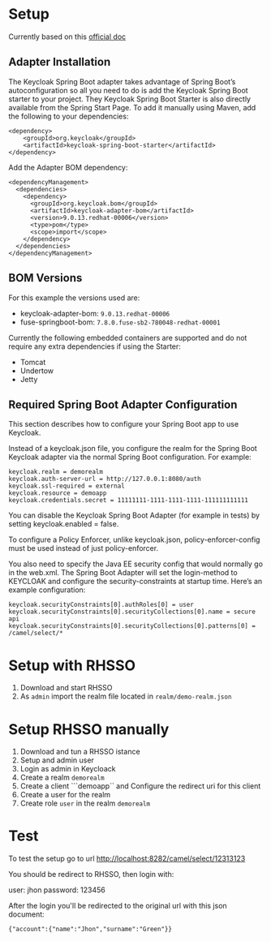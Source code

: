 # Setup

Currently based on this [official doc](https://access.redhat.com/documentation/en-us/red_hat_single_sign-on/7.2/html-single/securing_applications_and_services_guide/index#spring_boot_adapter)

## Adapter Installation

The Keycloak Spring Boot adapter takes advantage of Spring Boot’s autoconfiguration so all you need to do is add the Keycloak Spring Boot starter to your project. They Keycloak Spring Boot Starter is also directly available from the Spring Start Page. To add it manually using Maven, add the following to your dependencies:
```
<dependency>
    <groupId>org.keycloak</groupId>
    <artifactId>keycloak-spring-boot-starter</artifactId>
</dependency>
```
Add the Adapter BOM dependency:

```
<dependencyManagement>
  <dependencies>
    <dependency>
      <groupId>org.keycloak.bom</groupId>
      <artifactId>keycloak-adapter-bom</artifactId>
      <version>9.0.13.redhat-00006</version>
      <type>pom</type>
      <scope>import</scope>
    </dependency>
  </dependencies>
</dependencyManagement>
```
## BOM Versions
For this example the versions used are:

* keycloak-adapter-bom: ```9.0.13.redhat-00006```
* fuse-springboot-bom: ```7.8.0.fuse-sb2-780048-redhat-00001```

Currently the following embedded containers are supported and do not require any extra dependencies if using the Starter:

* Tomcat
* Undertow
* Jetty

## Required Spring Boot Adapter Configuration

This section describes how to configure your Spring Boot app to use Keycloak.

Instead of a keycloak.json file, you configure the realm for the Spring Boot Keycloak adapter via the normal Spring Boot configuration. For example:
```
keycloak.realm = demorealm
keycloak.auth-server-url = http://127.0.0.1:8080/auth
keycloak.ssl-required = external
keycloak.resource = demoapp
keycloak.credentials.secret = 11111111-1111-1111-1111-111111111111
```

You can disable the Keycloak Spring Boot Adapter (for example in tests) by setting keycloak.enabled = false.

To configure a Policy Enforcer, unlike keycloak.json, policy-enforcer-config must be used instead of just policy-enforcer.

You also need to specify the Java EE security config that would normally go in the web.xml. The Spring Boot Adapter will set the login-method to KEYCLOAK and configure the security-constraints at startup time. Here’s an example configuration:
```
keycloak.securityConstraints[0].authRoles[0] = user
keycloak.securityConstraints[0].securityCollections[0].name = secure api
keycloak.securityConstraints[0].securityCollections[0].patterns[0] = /camel/select/*
```
                      
# Setup with RHSSO 

1. Download and start RHSSO
2. As ```admin``` import the realm file  located in ```realm/demo-realm.json```

# Setup RHSSO manually

1. Download and tun a RHSSO istance 
2. Setup and admin user
3. Login as admin in Keycloack
4. Create a realm ```demorealm```
5. Create a client ```demoapp`` and Configure the redirect uri for this client
5. Create a user for the realm
6. Create role ```user``` in the realm ```demorealm```

# Test

To test the setup go to url  [http://localhost:8282/camel/select/12313123](http://localhost:8282/camel/select/12313123)

You should be redirect to RHSSO, then login with:

user: jhon
password: 123456

After the login you'll be redirected to the original url with this json document:

```{"account":{"name":"Jhon","surname":"Green"}}```


